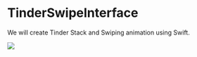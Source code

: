 # TinderSwipeInterface
We will create Tinder Stack and Swiping animation using Swift.

![](Tinder.gif)
